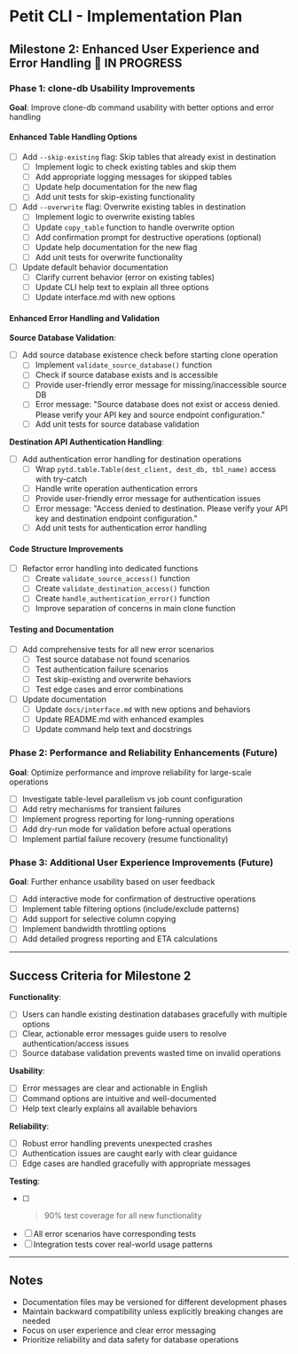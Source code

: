 # Petit CLI - Implementation Plan

## Milestone 2: Enhanced User Experience and Error Handling 🔄 **IN PROGRESS**

### Phase 1: clone-db Usability Improvements

**Goal**: Improve clone-db command usability with better options and error handling

#### Enhanced Table Handling Options

- [ ] Add `--skip-existing` flag: Skip tables that already exist in destination
  - [ ] Implement logic to check existing tables and skip them
  - [ ] Add appropriate logging messages for skipped tables
  - [ ] Update help documentation for the new flag
  - [ ] Add unit tests for skip-existing functionality

- [ ] Add `--overwrite` flag: Overwrite existing tables in destination
  - [ ] Implement logic to overwrite existing tables
  - [ ] Update `copy_table` function to handle overwrite option
  - [ ] Add confirmation prompt for destructive operations (optional)
  - [ ] Update help documentation for the new flag
  - [ ] Add unit tests for overwrite functionality

- [ ] Update default behavior documentation
  - [ ] Clarify current behavior (error on existing tables)
  - [ ] Update CLI help text to explain all three options
  - [ ] Update interface.md with new options

#### Enhanced Error Handling and Validation

**Source Database Validation**:

- [ ] Add source database existence check before starting clone operation
  - [ ] Implement `validate_source_database()` function
  - [ ] Check if source database exists and is accessible
  - [ ] Provide user-friendly error message for missing/inaccessible source DB
  - [ ] Error message: "Source database does not exist or access denied. Please verify your API key and source endpoint configuration."
  - [ ] Add unit tests for source database validation

**Destination API Authentication Handling**:

- [ ] Add authentication error handling for destination operations
  - [ ] Wrap `pytd.table.Table(dest_client, dest_db, tbl_name)` access with try-catch
  - [ ] Handle write operation authentication errors
  - [ ] Provide user-friendly error message for authentication issues
  - [ ] Error message: "Access denied to destination. Please verify your API key and destination endpoint configuration."
  - [ ] Add unit tests for authentication error handling

#### Code Structure Improvements

- [ ] Refactor error handling into dedicated functions
  - [ ] Create `validate_source_access()` function
  - [ ] Create `validate_destination_access()` function  
  - [ ] Create `handle_authentication_error()` function
  - [ ] Improve separation of concerns in main clone function

#### Testing and Documentation

- [ ] Add comprehensive tests for all new error scenarios
  - [ ] Test source database not found scenarios
  - [ ] Test authentication failure scenarios  
  - [ ] Test skip-existing and overwrite behaviors
  - [ ] Test edge cases and error combinations

- [ ] Update documentation
  - [ ] Update `docs/interface.md` with new options and behaviors
  - [ ] Update README.md with enhanced examples
  - [ ] Update command help text and docstrings

### Phase 2: Performance and Reliability Enhancements (Future)

**Goal**: Optimize performance and improve reliability for large-scale operations

- [ ] Investigate table-level parallelism vs job count configuration
- [ ] Add retry mechanisms for transient failures
- [ ] Implement progress reporting for long-running operations
- [ ] Add dry-run mode for validation before actual operations
- [ ] Implement partial failure recovery (resume functionality)

### Phase 3: Additional User Experience Improvements (Future)

**Goal**: Further enhance usability based on user feedback

- [ ] Add interactive mode for confirmation of destructive operations
- [ ] Implement table filtering options (include/exclude patterns)
- [ ] Add support for selective column copying
- [ ] Implement bandwidth throttling options
- [ ] Add detailed progress reporting and ETA calculations

---

## Success Criteria for Milestone 2

**Functionality**:

- [ ] Users can handle existing destination databases gracefully with multiple options
- [ ] Clear, actionable error messages guide users to resolve authentication/access issues
- [ ] Source database validation prevents wasted time on invalid operations

**Usability**:

- [ ] Error messages are clear and actionable in English
- [ ] Command options are intuitive and well-documented
- [ ] Help text clearly explains all available behaviors

**Reliability**:

- [ ] Robust error handling prevents unexpected crashes
- [ ] Authentication issues are caught early with clear guidance
- [ ] Edge cases are handled gracefully with appropriate messages

**Testing**:

- [ ] >90% test coverage for all new functionality
- [ ] All error scenarios have corresponding tests
- [ ] Integration tests cover real-world usage patterns

---

## Notes

- Documentation files may be versioned for different development phases
- Maintain backward compatibility unless explicitly breaking changes are needed
- Focus on user experience and clear error messaging
- Prioritize reliability and data safety for database operations
